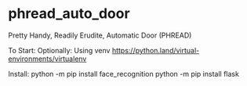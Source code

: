 # phread_auto_door
Pretty Handy, Readily Erudite, Automatic Door (PHREAD)

To Start: 
Optionally: Using venv
https://python.land/virtual-environments/virtualenv

Install: 
python -m pip install face_recognition
python -m pip install flask 
